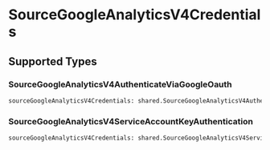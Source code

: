 # SourceGoogleAnalyticsV4Credentials


## Supported Types

### SourceGoogleAnalyticsV4AuthenticateViaGoogleOauth

```python
sourceGoogleAnalyticsV4Credentials: shared.SourceGoogleAnalyticsV4AuthenticateViaGoogleOauth = /* values here */
```

### SourceGoogleAnalyticsV4ServiceAccountKeyAuthentication

```python
sourceGoogleAnalyticsV4Credentials: shared.SourceGoogleAnalyticsV4ServiceAccountKeyAuthentication = /* values here */
```

